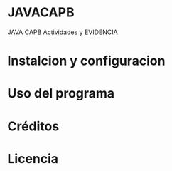 # JAVACAPB
JAVA CAPB Actividades y EVIDENCIA 

# Instalcion y configuracion

# Uso del programa
# Créditos
# Licencia
